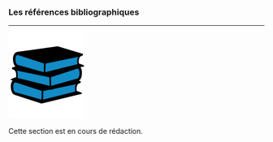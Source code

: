 ### Les références bibliographiques
---

![](images/ressources/Pack1_color1_bibliographie.png)


Cette section est en cours de rédaction.